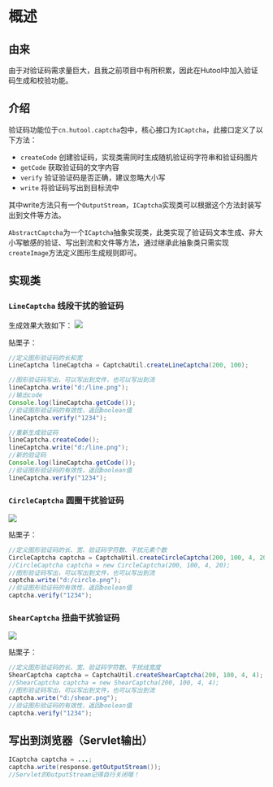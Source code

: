 概述
===

## 由来
由于对验证码需求量巨大，且我之前项目中有所积累，因此在Hutool中加入验证码生成和校验功能。

## 介绍

验证码功能位于`cn.hutool.captcha`包中，核心接口为`ICaptcha`，此接口定义了以下方法：

- `createCode` 创建验证码，实现类需同时生成随机验证码字符串和验证码图片
- `getCode` 获取验证码的文字内容
- `verify` 验证验证码是否正确，建议忽略大小写
- `write` 将验证码写出到目标流中

其中write方法只有一个`OutputStream`，`ICaptcha`实现类可以根据这个方法封装写出到文件等方法。

`AbstractCaptcha`为一个`ICaptcha`抽象实现类，此类实现了验证码文本生成、非大小写敏感的验证、写出到流和文件等方法，通过继承此抽象类只需实现`createImage`方法定义图形生成规则即可。

## 实现类

### `LineCaptcha` 线段干扰的验证码

生成效果大致如下：
![](https://static.oschina.net/uploads/img/201712/16113708_B8Hu.png)

贴栗子：
```java
//定义图形验证码的长和宽
LineCaptcha lineCaptcha = CaptchaUtil.createLineCaptcha(200, 100);

//图形验证码写出，可以写出到文件，也可以写出到流
lineCaptcha.write("d:/line.png");
//输出code
Console.log(lineCaptcha.getCode());
//验证图形验证码的有效性，返回boolean值
lineCaptcha.verify("1234");

//重新生成验证码
lineCaptcha.createCode();
lineCaptcha.write("d:/line.png");
//新的验证码
Console.log(lineCaptcha.getCode());
//验证图形验证码的有效性，返回boolean值
lineCaptcha.verify("1234");
```

### `CircleCaptcha` 圆圈干扰验证码

![](https://static.oschina.net/uploads/img/201712/16113738_eqt9.png)

贴栗子：
```java
//定义图形验证码的长、宽、验证码字符数、干扰元素个数
CircleCaptcha captcha = CaptchaUtil.createCircleCaptcha(200, 100, 4, 20);
//CircleCaptcha captcha = new CircleCaptcha(200, 100, 4, 20);
//图形验证码写出，可以写出到文件，也可以写出到流
captcha.write("d:/circle.png");
//验证图形验证码的有效性，返回boolean值
captcha.verify("1234");
```

### `ShearCaptcha` 扭曲干扰验证码

![](https://static.oschina.net/uploads/img/201712/16113807_sICp.png)

贴栗子：
```java
//定义图形验证码的长、宽、验证码字符数、干扰线宽度
ShearCaptcha captcha = CaptchaUtil.createShearCaptcha(200, 100, 4, 4);
//ShearCaptcha captcha = new ShearCaptcha(200, 100, 4, 4);
//图形验证码写出，可以写出到文件，也可以写出到流
captcha.write("d:/shear.png");
//验证图形验证码的有效性，返回boolean值
captcha.verify("1234");
```

## 写出到浏览器（Servlet输出）
```java
ICaptcha captcha = ...;
captcha.write(response.getOutputStream());
//Servlet的OutputStream记得自行关闭哦！
```

